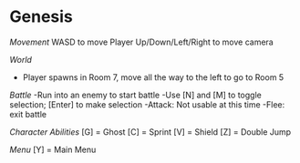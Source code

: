 # Genesis
*Movement*
WASD to move Player
Up/Down/Left/Right to move camera 

*World*  
- Player spawns in Room 7, move all the way to the left to go to Room 5

*Battle*
-Run into an enemy to start battle
-Use [N] and [M] to toggle selection; [Enter] to make selection
-Attack: Not usable at this time
-Flee: exit battle 

*Character Abilities*
[G] = Ghost 
[C] = Sprint 
[V] = Shield 
[Z] = Double Jump

*Menu* 
[Y] = Main Menu 


